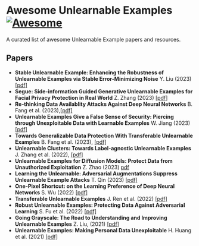 # Awesome Unlearnable Examples [![Awesome](https://cdn.rawgit.com/sindresorhus/awesome/d7305f38d29fed78fa85652e3a63e154dd8e8829/media/badge.svg)](https://github.com/sindresorhus/awesome)

A curated list of awesome Unlearnable Example papers and resources.


## Papers

- **Stable Unlearnable Example: Enhancing the Robustness of Unlearnable Examples via Stable Error-Minimizing Noise** Y. Liu (2023) [[pdf]](https://arxiv.org/abs/2311.13091)
- **Segue: Side-information Guided Generative Unlearnable Examples for Facial Privacy Protection in Real World** Z. Zhang (2023) [[pdf]](https://arxiv.org/abs/2310.16061)
- **Re-thinking Data Availablity Attacks Against Deep Neural Networks** B. Fang et al. (2023),[[pdf]](https://arxiv.org/abs/2305.10691)
- **Unlearnable Examples Give a False Sense of Security: Piercing through Unexploitable Data with Learnable Examples** W. Jiang (2023) [[pdf]](https://arxiv.org/abs/2305.09241)
- **Towards Generalizable Data Protection With Transferable Unlearnable Examples** B. Fang et al. (2023),  [[pdf]](https://arxiv.org/abs/2305.11191)
- **Unlearnable Clusters: Towards Label-agnostic Unlearnable Examples** J. Zhang et al. (2022), [[pdf]](https://arxiv.org/abs/2301.01217)
- **Unlearnable Examples for Diffusion Models: Protect Data from Unauthorized Exploitation** Z. Zhao (2023) [pdf](https://arxiv.org/abs/2306.01902)
- **Learning the Unlearnable: Adversarial Augmentations Suppress Unlearnable Example Attacks** T. Qin (2023) [[pdf]](https://arxiv.org/abs/2303.15127)
- **One-Pixel Shortcut: on the Learning Preference of Deep Neural Networks** S. Wu (2022) [[pdf]](https://arxiv.org/abs/2205.12141)
- **Transferable Unlearnable Examples** J. Ren et al. (2022) [[pdf]](https://arxiv.org/abs/2210.10114)
- **Robust Unlearnable Examples: Protecting Data Against Adversarial Learning** S. Fu et al. (2022) [[pdf]](https://arxiv.org/abs/2203.14533)
- **Going Grayscale: The Road to Understanding and Improving Unlearnable Examples** Z. Liu, (2021) [[pdf]](https://arxiv.org/abs/2111.13244)
- **Unlearnable Examples: Making Personal Data Unexploitable** H. Huang et al. (2021) [[pdf]](https://arxiv.org/abs/2101.04898)
